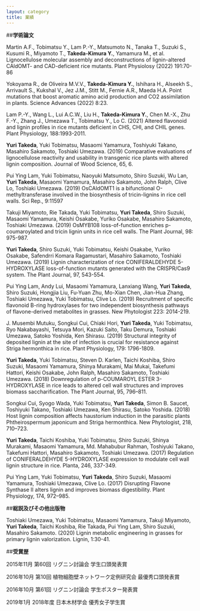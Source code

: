 ```yaml
---
layout: category
title: 業績
---
```




##**学術論文**

Martin A.F., Tobimatsu Y., Lam P.-Y., Matsumoto N., Tanaka T., Suzuki S., Kusumi R., Miyamoto T., **Takeda-Kimura Y.**, Yamamura M., et al. Lignocellulose molecular assembly and deconstructions of lignin-altered CAldOMT- and CAD-deficient rice mutants. Plant Physiolosy (2022) 191:70-86

Yokoyama R., de Oliveira M.V.V., **Takeda-Kimura Y.**, Ishihara H., Alseekh S., Arrivault S., Kukshal V., Jez J.M., Stitt M., Fernie A.R., Maeda H.A. Point mutations that boost aromatic amino acid production and CO2 assimilation in plants. Science Advances (2022) 8:23.

Lam P.-Y., Wang L., Lui A.C.W., Liu H., **Takeda-Kimura Y.**, Chen M.-X., Zhu F.-Y., Zhang J., Umezawa T., Tobimatsu Y., Lo C. (2021) Altered flavonoid and lignin profiles in rice mutants deficient in CHS, CHI, and CHIL genes. Plant Physiology, 188:1993-2011.

**Yuri Takeda**, Yuki Tobimatsu, Masaomi Yamamura, Toshiyuki Takano, Masahiro Sakamoto, Toshiaki Umezawa. (2019) Comparative evaluations of lignocellulose reactivity and usability in transgenic rice plants with altered lignin composition. Journal of Wood Science, 65, 6.

Pui Ying Lam, Yuki Tobimatsu, Naoyuki Matsumoto, Shiro Suzuki, Wu Lan, **Yuri Takeda**, Masaomi Yamamura, Masahiro Sakamoto, John Ralph, Clive Lo, Toshiaki Umezawa. (2019) OsCAldOMT1 is a bifunctional O-methyltransferase involved in the biosynthesis of tricin-lignins in rice cell walls. Sci Rep., 9:11597 

Takuji Miyamoto, Rie Takada, Yuki Tobimatsu, **Yuri Takeda**, Shiro Suzuki, Masaomi Yamamura, Keishi Osakabe, Yuriko Osakabe, Masahiro Sakamoto, Toshiaki Umezawa. (2019) OsMYB108 loss-of-function enriches p-coumaroylated and tricin lignin units in rice cell walls. The Plant Journal, 98: 975-987.

**Yuri Takeda**, Shiro Suzuki, Yuki Tobimatsu, Keishi Osakabe, Yuriko Osakabe, Safendrri Komara Ragamustari, Masahiro Sakamoto, Toshiaki Umezawa. (2019) Lignin characterization of rice CONIFERALDEHYDE 5-HYDROXYLASE loss-of-function mutants generated with the CRISPR/Cas9 system. The Plant Journal, 97, 543-554. 

Pui Ying Lam, Andy Lui, Masaomi Yamamura, Lanxiang Wang, **Yuri Takeda**, Shiro Suzuki, Hongjia Liu, Fu-Yuan Zhu, Mo-Xian Chen, Jian-Hua Zhang, Toshiaki Umezawa, Yuki Tobimatsu, Clive Lo. (2019) Recruitment of specific flavonoid B-ring hydroxylases for two independent biosynthesis pathways of flavone-derived metabolites in grasses. New Phytologist 223: 2014-219. 

J. Musembi Mutuku, Songkui Cui, Chiaki Hori, **Yuri Takeda**, Yuki Tobimatsu, Ryo Nakabayashi, Tetsuya Mori, Kazuki Saito, Taku Demura, Toshiaki Umezawa, Satoko Yoshida, Ken Shirasu. (2019) Structural integrity of deposited lignin at the site of infection is crucial for resistance against Striga hermonthica in rice. Plant Physiology, 179: 1796-1809. 

**Yuri Takeda**, Yuki Tobimatsu, Steven D. Karlen, Taichi Koshiba, Shiro Suzuki, Masaomi Yamamura, Shinya Murakami, Mai Mukai, Takefumi Hattori, Keishi Osakabe, John Ralph, Masahiro Sakamoto, Toshiaki Umezawa. (2018) Downregulation of p-COUMAROYL ESTER 3-HYDROXYLASE in rice leads to altered cell wall structures and improves biomass saccharification. The Plant Journal, 95, 796–811. 

Songkui Cui, Syogo Wada, Yuki Tobimatsu, **Yuri Takeda**, Simon B. Saucet, Toshiyuki Takano, Toshiaki Umezawa, Ken Shirasu, Satoko Yoshida. (2018) Host lignin composition affects haustorium induction in the parasitic plants Phtheirospermum japonicum and Striga hermonthica. New Phytologist, 218, 710–723.

**Yuri Takeda**, Taichi Koshiba, Yuki Tobimatsu, Shiro Suzuki, Shinya Murakami, Masaomi Yamamura, Md. Mahabubur Rahman, Toshiyuki Takano, Takefumi Hattori, Masahiro Sakamoto, Toshiaki Umezawa. (2017) Regulation of CONIFERALDEHYDE 5-HYDROXYLASE expression to modulate cell wall lignin structure in rice. Planta, 246, 337-349.

Pui Ying Lam, Yuki Tobimatsu, **Yuri Takeda**, Shiro Suzuki, Masaomi Yamamura, Toshiaki Umezawa, Clive Lo. (2017) Disrupting Flavone Synthase II alters lignin and improves biomass digestibility. Plant Physiology, 174, 972–985.

##**総説及びその他出版物**

Toshiaki Umezawa, Yuki Tobimatsu, Masaomi Yamamura, Takuji Miyamoto, **Yuri Takeda**, Taichi Koshiba, Rie Takada, Pui Ying Lam, Shiro Suzuki, Masahiro Sakamoto. (2020) Lignin metabolic engineering in grasses for primary lignin valorization. Lignin, 1:30-41.

##**受賞歴**

2015年11⽉ 	第60回 リグニン討論会 学生口頭発表賞

2016年10⽉ 	第10回 植物細胞壁ネットワーク定例研究会 最優秀口頭発表賞

2016年10⽉ 	第61回 リグニン討論会 学生ポスター発表賞

2019年1⽉ 	2018年度 ⽇本⽊材学会 優秀⼥⼦学⽣賞


